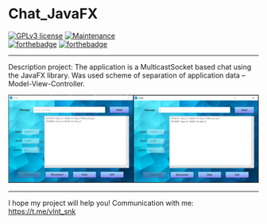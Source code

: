 # Chat_JavaFX

[![GPLv3 license](https://img.shields.io/badge/License-GPLv3-blue.svg)](http://perso.crans.org/besson/LICENSE.html)
[![Maintenance](https://img.shields.io/badge/Maintained%3F-yes-green.svg)](https://GitHub.com/Naereen/StrapDown.js/graphs/commit-activity)  
[![forthebadge](https://forthebadge.com/images/badges/made-with-java.svg)](https://forthebadge.com)
[![forthebadge](https://forthebadge.com/images/badges/built-with-love.svg)](https://forthebadge.com)

---

Description project: The application is a MulticastSocket based chat using the JavaFX library. Was used scheme of separation of application data – Model-View-Controller.

![Image alt](https://github.com/SValentyn/Chat_JavaFX/raw/master/src/image/Working_windows.png)

---

I hope my project will help you! Communication with me: https://t.me/vlnt_snk
